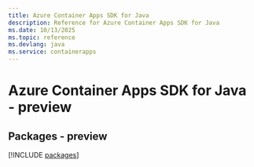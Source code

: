 ```yaml
---
title: Azure Container Apps SDK for Java
description: Reference for Azure Container Apps SDK for Java
ms.date: 10/13/2025
ms.topic: reference
ms.devlang: java
ms.service: containerapps
---
```

# Azure Container Apps SDK for Java - preview
## Packages - preview
[!INCLUDE [packages](container-apps-index.md)]